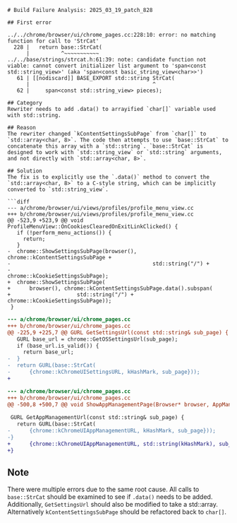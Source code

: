 ```
# Build Failure Analysis: 2025_03_19_patch_828

## First error

../../chrome/browser/ui/chrome_pages.cc:228:10: error: no matching function for call to 'StrCat'
  228 |   return base::StrCat(
      |          ^~~~~~~~~~~~
../../base/strings/strcat.h:61:39: note: candidate function not viable: cannot convert initializer list argument to 'span<const std::string_view>' (aka 'span<const basic_string_view<char>>')
   61 | [[nodiscard]] BASE_EXPORT std::string StrCat(
      |                                       ^
   62 |     span<const std::string_view> pieces);

## Category
Rewriter needs to add .data() to arrayified `char[]` variable used with std::string.

## Reason
The rewriter changed `kContentSettingsSubPage` from `char[]` to `std::array<char, 8>`. The code then attempts to use `base::StrCat` to concatenate this array with a `std::string`. `base::StrCat` is designed to work with `std::string_view` or `std::string` arguments, and not directly with `std::array<char, 8>`.

## Solution
The fix is to explicitly use the `.data()` method to convert the `std::array<char, 8>` to a C-style string, which can be implicitly converted to `std::string_view`.

```diff
--- a/chrome/browser/ui/views/profiles/profile_menu_view.cc
+++ b/chrome/browser/ui/views/profiles/profile_menu_view.cc
@@ -523,9 +523,9 @@ void ProfileMenuView::OnCookiesClearedOnExitLinkClicked() {
   if (!perform_menu_actions()) {
     return;
   }
-  chrome::ShowSettingsSubPage(browser(), chrome::kContentSettingsSubPage +
-                                             std::string("/") +
-                                             chrome::kCookieSettingsSubPage);
+  chrome::ShowSettingsSubPage(
+      browser(), chrome::kContentSettingsSubPage.data().subspan(
+                     std::string("/") + chrome::kCookieSettingsSubPage));
 }
```

```diff
--- a/chrome/browser/ui/chrome_pages.cc
+++ b/chrome/browser/ui/chrome_pages.cc
@@ -225,9 +225,7 @@ GURL GetSettingsUrl(const std::string& sub_page) {
   GURL base_url = chrome::GetOSSettingsUrl(sub_page);
   if (base_url.is_valid()) {
     return base_url;
-  }
-  return GURL(base::StrCat(
-      {chrome::kChromeUISettingsURL, kHashMark, sub_page}));
+
```

```diff
--- a/chrome/browser/ui/chrome_pages.cc
+++ b/chrome/browser/ui/chrome_pages.cc
@@ -500,8 +500,7 @@ void ShowAppManagementPage(Browser* browser, AppManagementNavigationSource sour
 
 GURL GetAppManagementUrl(const std::string& sub_page) {
   return GURL(base::StrCat(
-      {chrome::kChromeUIAppManagementURL, kHashMark, sub_page}));
-}
+      {chrome::kChromeUIAppManagementURL, std::string(kHashMark), sub_page}));
+}
```

## Note
There were multiple errors due to the same root cause. All calls to `base::StrCat` should be examined to see if `.data()` needs to be added. Additionally, `GetSettingsUrl` should also be modified to take a std::array. Alternatively `kContentSettingsSubPage` should be refactored back to `char[]`.